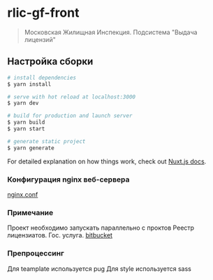 # rlic-gf-front

> Московская Жилищная Инспекция. Подсистема &#34;Выдача лицензий&#34;

## Настройка сборки
``` bash
# install dependencies
$ yarn install

# serve with hot reload at localhost:3000
$ yarn dev

# build for production and launch server
$ yarn build
$ yarn start

# generate static project
$ yarn generate
```

For detailed explanation on how things work, check out [Nuxt.js docs](https://nuxtjs.org).

### Конфигурация nginx веб-сервера
[nginx.conf](https://nextcloud.c-i-p.ru/s/zBcqYjxUoKvAb3H "Конфигурация nginx")  

### Примечание
Проект необходимо запускать параллельно с проктов Реестр лицензиатов. Гос. услуга.
[bitbucket](https://bitbucket.c-i-p.ru/projects/LIC/repos/rlic-front/browse "Репозиторий РЛИЦ ГУ")

### Препроцессинг
Для teamplate используется pug
Для style используется sass

